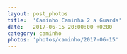 ```yaml
---
layout: post_photos
title:  'Caminho Caminha 2 a Guarda'
date:   2017-06-15 20:00:00 +0200
category: caminho
photos: 'photos/caminho/2017-06-15'
---
```


